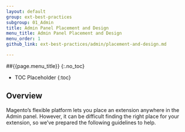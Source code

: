 ```yaml
---
layout: default
group: ext-best-practices
subgroup: 01_Admin
title: Admin Panel Placement and Design
menu_title: Admin Panel Placement and Design
menu_order: 1
github_link: ext-best-practices/admin/placement-and-design.md

---
```

##{{page.menu_title}}
{:.no_toc}

* TOC Placeholder
{:toc}

## Overview

Magento’s flexible platform lets you place an extension anywhere in the Admin panel. However, it can be difficult finding the right place for your extension, so we’ve prepared the following guidelines to help.
